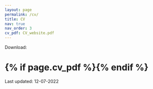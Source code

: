```yaml
---
layout: page
permalink: /cv/
title: CV 
nav: true
nav_order: 3
cv_pdf: CV_website.pdf
---
```


Download: <br>
<h1> {% if page.cv_pdf %}<a href="{{ page.cv_pdf | prepend: 'assets/pdf/' | relative_url}}" target="_blank" rel="noopener noreferrer" class="float-left"><i class="fas fa-file-pdf"></i></a>{% endif %}</h1>


Last updated: 12-07-2022
<br>
<object data="../assets/pdf/CV_website.pdf" width="1000" height="1000" type='application/pdf'> </object>
